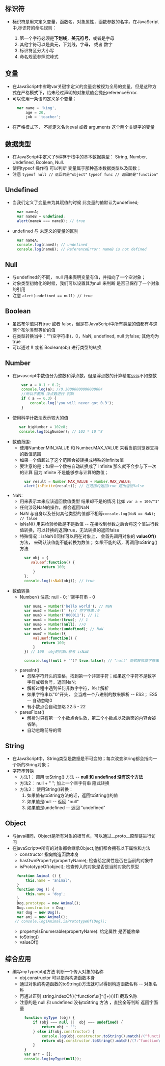 标识符
--
* 标识符是用来定义变量，函数名，对象属性，函数参数的名字。在JavaScript中,标识符的命名规则：

    1. 第一个字符必须是**下划线**，**美元符号**，或者是字母
    2. 其他字符可以是美元，下划线，字母， 或者 数字
    3. 标识符区分大小写
    4. 命名规范参照驼峰式  

变量
--
* 在JavaScript中省略var关键字定义的变量会被视为全局的变量，但是这种方式在严格模式下，给未经过声明的对象赋值会抛出referenceError.
* 可以使用一条语句定义多个变量；
    ```js
      var name = 'king',
          age = 20,
          job = 'teacher';
    ```
* 在严格模式下， 不能定义名为eval 或者 arguments 这个两个关键字的变量 

数据类型
--
* 在JavaScript中定义了5种存于栈中的基本数据类型： String, Number, Undefined, Boolean, Null.
* 使用typeof 操作符 可以判断 变量属于那种基本数据类型以及函数；  
* 注意
`typeof null // 返回的是"object"`
`typeof func // 返回的是"function"`

Undefined
--
* 当我们定义了变量未为其赋值的时候 此变量的值默认为undefined;
    ```js
      var nameA;
      var nameB = undefined;
      alert(nameA === nameB); // true
    ```
* undefined 与 未定义的变量的区别 
    ```js
      var nameA; 
      console.log(nameA); // undefined
      console.log(nameB); // ReferenceError: nameB is not defined
    ```

Null
--
* 与undefined的不同， null 用来表明变量有值，并指向了一个空对象；
* 对象类型初始化的时候，我们可以设置其为null 来判断 是否已保存了一个对象的引用
* 注意 `alert(undefined == null) // true`

Boolean
--
* 虽然布尔值只有true 或者 false，但是在JavaScript中所有类型的值都有与这两个布尔类型等价的值
* 在类型转换当中：""(空字符串)，0，NaN, undefined, null 为false; 
其他均为true 
* 可以通过 !! 或者 Boolean(obj) 进行类型的转换 

Number 
-- 
* 在javascript中数值分为整数和浮点数，但是浮点数的计算精度远远不如整数
    ```js
        var a = 0.1 + 0.2; 
        console.log(a); //0.30000000000000004
        //所以不要用 浮点数进行 判断
        if ( a == 0.3) {
            console.log('you will never got 0.3');
        }
    ```
* 使用科学计数法表示较大的值 
    ```js
       var bigNumber = 102e8;
       console.log(bigNumber); // 102 * 10 ^8    
    ```
* 数值范围:
    * 使用Number.MIN_VALUE  和 Number.MAX_VALUE 来看当前浏览器支持的数值范围
    * 如果一个值超过了这个范围会被转换成特殊的Infinite值
    * 要注意的是：如果一个数被自动转换成了 Infinite 那么就不会参与下一次的计算
     因为infinite 不是能够参与计算的数值；
        ```js
          var result = Number.MAX_VALUE + Number.MAX_VALUE;
          alert(isFinite(result)); // 在范围内返回true 超出返回false 
       ```  
* NaN:
    * 用来表示本来应该返回数值类型 结果却不是的情况 比如 `var a = 100/"1"`
    * 任何涉及NaN的操作，都会返回NaN
    * NaN 与自身以及任何其他类型的值都不相等`console.log(NaN == NaN); // false`
    * isNaN() 用来检验参数是不是数值 -- 在接收到参数之后会将这个值进行数值转换，可以转换的返回true，无法转换的返回false
    * 特殊情况：isNaN()同样可以用在对象上， 会首先调用对象的 **valueOf()** 方法， 来确认该值能不能转换为数值；
    如果不能的话，再调用toString()方法
        ```js
          var obj = {
             valueof:function() {
                  return 100;
              } 
          };
          console.log(isNaN(obj)); // true
        ```
* 数值转换
    * Number() 注意: null - 0; ''空字符串 - 0 
        ```js
          var num1 = Number('hello world'); // NaN
          var num2 = Number('');// 空字符串：0
          var num3 = Number('000011'); // 11
          var num4 = Number(true); // 1
          var num5 = Number(null); //0 
          var num6 = Number(undefined); // NaN
          var num7 = Number({ 
              valueof:function() {
                  return 100;
              } 
          }) // 100  obj的判断:参考 isNaN
    
          console.log((null + '')? true:false); // "null" 隐式转换成字符串了 -- true
        ```
    * paresInt() 
        * 忽略字符开头的空格，找到第一个非空字符；如果这个字符不是数字字符或者负号，返回NaN;
        * 解析过程中遇到任何非数字字符，终止解析
        * 如果字符串以"0"开头， 会当成一个八进制的数来解析 -- ES3；  ES5 -- 自动忽略0
        * 有小数点会自动忽略 22.5  - 22 
    * paresFloat()
        * 解析时只有第一个小数点会生效，第二个小数点以及后面的内容会被省略。
        * 自动忽略前导的零

String
--
* 在JavaScript中，String类型是数据是不可变的；每次改变String都会指向一个新的String对象；
* 字符串转换 
    * 方法1： 调用 toString() 方法  -- **null 和 undefined 没有这个方法** 
    * 方法2：  null + " "; 加上一个空字符串 隐式转换
    * 方法3： 使用String()转换： 
        1. 如果值有toString方法的话，返回toString()的值 
        2. 如果值是null --  返回 "null"  
        3. 如果值是undefined -- 返回 "undefined"

Object
-- 
* 与java相同，Object是所有对象的根节点，可以通过__proto__原型链进行访问
* 在javaScript中所有的对象都会继承Object,他们都会拥有以下属性和方法
    * constructor 指向构造函数本身
    * hasOwnProperty(propertyName); 检查给定属性是否在当前的对象中
    * isPrototypeOf(object); 检查传入的对象是否是当前对象的原型
    ```js
      function Animal () {
          this.name = 'animal';
      }
      function Dog () {
          this.name = 'dog';
      }
      Dog.prototype = new Animal();
      Dog.constructor = Dog;
      var dog = new Dog();
      var ani = new Animal();
     // console.log(Animal.isPrototypeOf(Dog));
    ```
    * propertyIsEnumerable(propertyName): 给定属性 是否能枚举
    * toString()
    * valueOf()

综合应用
--
* 编写myType(obj)方法 判断一个传入对象的名称
    * obj.constructor 可以指向构造函数本身
    * 通过对象的构造函数的toString()方法就可以得到构造函数名称 -- 对象名称
    * 再通过正则 string.indexOf(/(^function\s(\[^(]+)/)\[1] 截取名称
    * 注意的是 null 和 undefined 没有toString 方法 ，直接全等判断 返回字面量
        ```js
          function myType (obj) {
              if (obj === null ||  obj === undefined) {
                  return obj + "";
              } else if(obj.constructor) {
                  console.log(obj.constructor.toString().match(/(^function\s([^(]+)/))
                  return obj.constructor.toString().match(/(?:^function\s)([^(]+)/)[1];    
              }
          }
          var arr = [];
          console.log(myType(null));
        
        ``` 
    
